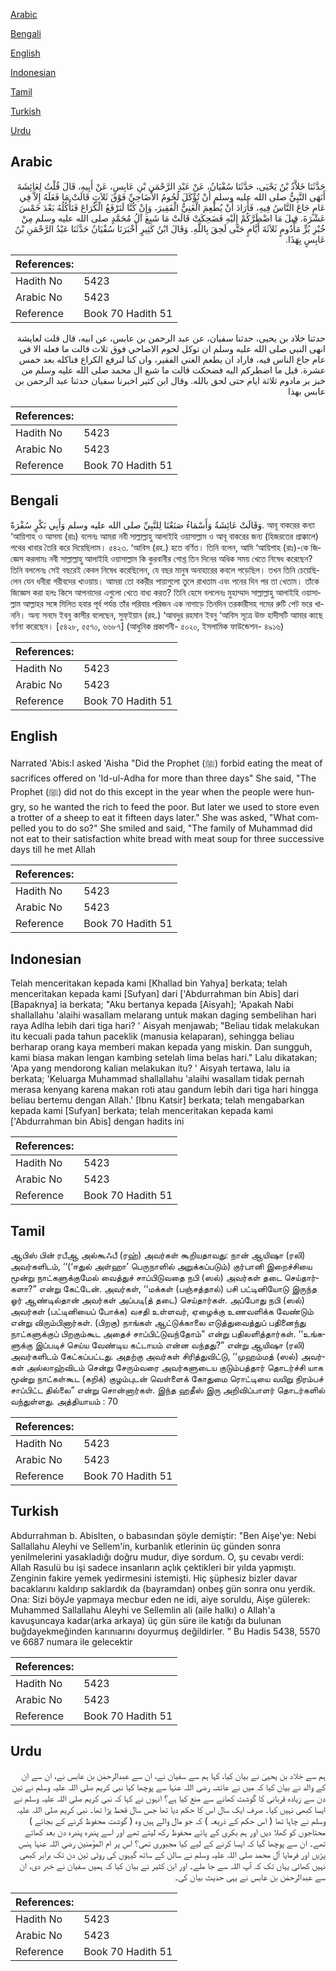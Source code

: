 [Arabic](#arabic)

[Bengali](#bengali)

[English](#english)

[Indonesian](#indonesian)

[Tamil](#tamil)

[Turkish](#turkish)

[Urdu](#urdu)

## Arabic


<div dir="rtl" lang="ar" style={{fontSize:'larger',backgroundColor:'#f8f9fa',padding:20}}>
حَدَّثَنَا خَلاَّدُ بْنُ يَحْيَى، حَدَّثَنَا سُفْيَانُ، عَنْ عَبْدِ الرَّحْمَنِ بْنِ عَابِسٍ، عَنْ أَبِيهِ، قَالَ قُلْتُ لِعَائِشَةَ أَنَهَى النَّبِيُّ صلى الله عليه وسلم أَنْ تُؤْكَلَ لُحُومُ الأَضَاحِيِّ فَوْقَ ثَلاَثٍ قَالَتْ مَا فَعَلَهُ إِلاَّ فِي عَامٍ جَاعَ النَّاسُ فِيهِ، فَأَرَادَ أَنْ يُطْعِمَ الْغَنِيُّ الْفَقِيرَ، وَإِنْ كُنَّا لَنَرْفَعُ الْكُرَاعَ فَنَأْكُلُهُ بَعْدَ خَمْسَ عَشْرَةَ‏.‏ قِيلَ مَا اضْطَرَّكُمْ إِلَيْهِ فَضَحِكَتْ قَالَتْ مَا شَبِعَ آلُ مُحَمَّدٍ صلى الله عليه وسلم مِنْ خُبْزِ بُرٍّ مَأْدُومٍ ثَلاَثَةَ أَيَّامٍ حَتَّى لَحِقَ بِاللَّهِ‏.‏ وَقَالَ ابْنُ كَثِيرٍ أَخْبَرَنَا سُفْيَانُ حَدَّثَنَا عَبْدُ الرَّحْمَنِ بْنُ عَابِسٍ بِهَذَا‏.‏
</div>
<div style={{backgroundColor:'#f8f9fa',padding:20, marginBottom: 10}}><table> <thead> <tr> <th>References:</th> <th></th> </tr> </thead> <tbody><tr><td>Hadith No</td><td>5423</td></tr><tr><td>Arabic No</td><td>5423</td></tr><tr><td>Reference</td><td>Book 70 Hadith 51</td></tr></tbody></table></div>


<div dir="rtl" lang="ar" style={{fontSize:'larger',backgroundColor:'#f8f9fa',padding:20}}>
حدثنا خلاد بن يحيى، حدثنا سفيان، عن عبد الرحمن بن عابس، عن ابيه، قال قلت لعايشة انهى النبي صلى الله عليه وسلم ان توكل لحوم الاضاحي فوق ثلاث قالت ما فعله الا في عام جاع الناس فيه، فاراد ان يطعم الغني الفقير، وان كنا لنرفع الكراع فناكله بعد خمس عشرة. قيل ما اضطركم اليه فضحكت قالت ما شبع ال محمد صلى الله عليه وسلم من خبز بر مادوم ثلاثة ايام حتى لحق بالله. وقال ابن كثير اخبرنا سفيان حدثنا عبد الرحمن بن عابس بهذا
</div>
<div style={{backgroundColor:'#f8f9fa',padding:20, marginBottom: 10}}><table> <thead> <tr> <th>References:</th> <th></th> </tr> </thead> <tbody><tr><td>Hadith No</td><td>5423</td></tr><tr><td>Arabic No</td><td>5423</td></tr><tr><td>Reference</td><td>Book 70 Hadith 51</td></tr></tbody></table></div>

## Bengali


<div dir="ltr" lang="bn" style={{fontSize:'larger',backgroundColor:'#f8f9fa',padding:20}}>
وَقَالَتْ عَائِشَةُ وَأَسْمَاءُ صَنَعْنَا لِلنَّبِيِّ صلى الله عليه وسلم وَأَبِي بَكْرٍ سُفْرَةً. আবূ বাকরের কন্যা ‘আয়িশাহ ও আসমা (রাঃ) বলেনঃ আমরা নবী সাল্লাল্লাহু আলাইহি ওয়াসাল্লাম ও আবূ বাকরের জন্য (হিজরতের প্রাক্কালে) পথের খাবার তৈরি করে দিয়েছিলাম। ৫৪২৩. ‘আবিস (রহ.) হতে বর্ণিত। তিনি বলেন, আমি ‘আয়িশাহ (রাঃ)-কে জিজ্ঞেস করলামঃ নবী সাল্লাল্লাহু আলাইহি ওয়াসাল্লাম কি কুরবানীর গোশ্ত তিন দিনের অধিক সময় খেতে নিষেধ করেছেন? তিনি বললেনঃ সেই বছরেই কেবল নিষেধ করেছিলেন, যে বছর মানুষ অনাহারের কবলে পড়েছিল। তখন তিনি চেয়েছিলেন যেন ধনীরা গরীবদের খাওয়ায়। আমরা তো বকরীর পায়াগুলো তুলে রাখতাম এবং পনের দিন পর তা খেতাম। তাঁকে জিজ্ঞেস করা হলঃ কিসে আপনাদের এগুলো খেতে বাধ্য করত? তিনি হেসে বললেনঃ মুহাম্মাদ সাল্লাল্লাহু আলাইহি ওয়াসাল্লাম আল্লাহর সঙ্গে মিলিত হবার পূর্ব পর্যন্ত তাঁর পরিবার পরিজন এক নাগাড়ে তিনদিন তরকারীসহ গমের রুটি পেট ভরে খাননি। অন্য সনদে ইবনু কাসীর বলেছেন, সুফ্ইয়ান (রহ.) ‘আবদুর রহমান ইবনু ‘আবিস সূত্রে উক্ত হাদীসটি আমার কাছে বর্ণনা করেছেন। [৫৪২৮, ৫৫৭০, ৬৬৮৭] (আধুনিক প্রকাশনী- ৫০২০, ইসলামিক ফাউন্ডেশন- ৪৯১৬)
</div>
<div style={{backgroundColor:'#f8f9fa',padding:20, marginBottom: 10}}><table> <thead> <tr> <th>References:</th> <th></th> </tr> </thead> <tbody><tr><td>Hadith No</td><td>5423</td></tr><tr><td>Arabic No</td><td>5423</td></tr><tr><td>Reference</td><td>Book 70 Hadith 51</td></tr></tbody></table></div>

## English


<div dir="ltr" lang="en" style={{fontSize:'larger',backgroundColor:'#f8f9fa',padding:20}}>
Narrated 'Abis:I asked 'Aisha "Did the Prophet (ﷺ) forbid eating the meat of sacrifices offered on 'Id-ul-Adha for more than three days" She said, "The Prophet (ﷺ) did not do this except in the year when the people were hungry, so he wanted the rich to feed the poor. But later we used to store even a trotter of a sheep to eat it fifteen days later." She was asked, "What compelled you to do so?" She smiled and said, "The family of Muhammad did not eat to their satisfaction white bread with meat soup for three successive days till he met Allah
</div>
<div style={{backgroundColor:'#f8f9fa',padding:20, marginBottom: 10}}><table> <thead> <tr> <th>References:</th> <th></th> </tr> </thead> <tbody><tr><td>Hadith No</td><td>5423</td></tr><tr><td>Arabic No</td><td>5423</td></tr><tr><td>Reference</td><td>Book 70 Hadith 51</td></tr></tbody></table></div>

## Indonesian


<div dir="ltr" lang="id" style={{fontSize:'larger',backgroundColor:'#f8f9fa',padding:20}}>
Telah menceritakan kepada kami [Khallad bin Yahya] berkata; telah menceritakan kepada kami [Sufyan] dari ['Abdurrahman bin Abis] dari [Bapaknya] ia berkata; "Aku bertanya kepada [Aisyah]; 'Apakah Nabi shallallahu 'alaihi wasallam melarang untuk makan daging sembelihan hari raya Adlha lebih dari tiga hari? ' Aisyah menjawab; "Beliau tidak melakukan itu kecuali pada tahun paceklik (manusia kelaparan), sehingga beliau berharap orang kaya memberi makan kepada yang miskin. Dan sungguh, kami biasa makan lengan kambing setelah lima belas hari." Lalu dikatakan; 'Apa yang mendorong kalian melakukan itu? ' Aisyah tertawa, lalu ia berkata; 'Keluarga Muhammad shallallahu 'alaihi wasallam tidak pernah merasa kenyang karena makan roti atau gandum lebih dari tiga hari hingga beliau bertemu dengan Allah.' [Ibnu Katsir] berkata; telah mengabarkan kepada kami [Sufyan] berkata; telah menceritakan kepada kami ['Abdurrahman bin Abis] dengan hadits ini
</div>
<div style={{backgroundColor:'#f8f9fa',padding:20, marginBottom: 10}}><table> <thead> <tr> <th>References:</th> <th></th> </tr> </thead> <tbody><tr><td>Hadith No</td><td>5423</td></tr><tr><td>Arabic No</td><td>5423</td></tr><tr><td>Reference</td><td>Book 70 Hadith 51</td></tr></tbody></table></div>

## Tamil


<div dir="ltr" lang="ta" style={{fontSize:'larger',backgroundColor:'#f8f9fa',padding:20}}>
ஆபிஸ் பின் ரபீஆ அல்கூஃபீ (ரஹ்) அவர்கள் கூறியதாவது: நான் ஆயிஷா (ரலி) அவர்களிடம், ‘‘(‘ஈதுல் அள்ஹா’ பெருநாளில் அறுக்கப்படும்) குர்பானி இறைச்சியை மூன்று நாட்களுக்குமேல் வைத்துச் சாப்பிடுவதை நபி (ஸல்) அவர்கள் தடை செய்தார்களா?” என்று கேட்டேன். அவர்கள், ‘‘மக்கள் (பஞ்சத்தால்) பசி பட்டினியோடு இருந்த ஓர் ஆண்டில்தான் அவர்கள் அப்படி(த் தடை) செய்தார்கள். அப்போது நபி (ஸல்) அவர்கள் (பட்டினியைப் போக்க) வசதி உள்ளவர், ஏழைக்கு உணவளிக்க வேண்டும் என்று விரும்பினார்கள். (பிறகு) நாங்கள் ஆட்டுக்காலை எடுத்துவைத்துப் பதினைந்து நாட்களுக்குப் பிறகும்கூட அதைச் சாப்பிட்டுவந்தோம்” என்று பதிலளித்தார்கள். ‘‘உங்களுக்கு இப்படிச் செய்ய வேண்டிய கட்டாயம் என்ன வந்தது?” என்று ஆயிஷா (ரலி) அவர்களிடம் கேட்கப்பட்டது. அதற்கு அவர்கள் சிரித்துவிட்டு, ‘‘முஹம்மத் (ஸல்) அவர்கள் அல்லாஹ்விடம் சென்று சேரும்வரை அவர்களுடைய குடும்பத்தார் தொடர்ச்சி யாக மூன்று நாட்கள்கூட (கறிக்) குழம்புடன் வெள்ளைக் கோதுமை ரொட்டியை வயிறு நிரம்பச் சாப்பிட்ட தில்லை” என்று சொன்னார்கள். இந்த ஹதீஸ் இரு அறிவிப்பாளர் தொடர்களில் வந்துள்ளது. அத்தியாயம் : 70
</div>
<div style={{backgroundColor:'#f8f9fa',padding:20, marginBottom: 10}}><table> <thead> <tr> <th>References:</th> <th></th> </tr> </thead> <tbody><tr><td>Hadith No</td><td>5423</td></tr><tr><td>Arabic No</td><td>5423</td></tr><tr><td>Reference</td><td>Book 70 Hadith 51</td></tr></tbody></table></div>

## Turkish


<div dir="ltr" lang="tr" style={{fontSize:'larger',backgroundColor:'#f8f9fa',padding:20}}>
Abdurrahman b. AbisIten, o babasından şöyle demiştir: "Ben Aişe'ye: Nebi Sallallahu Aleyhi ve Sellem'in, kurbanlık etlerinin üç günden sonra yenilmelerini yasakladığı doğru mudur, diye sordum. O, şu cevabı verdi: Allah Rasulü bu işi sadece insanların açlık çektikleri bir yılda yapmıştı. Zenginin fakire yemek yedirmesini istemişti. Hiç şüphesiz bizler davar bacaklarını kaldırıp saklardık da (bayramdan) onbeş gün sonra onu yerdik. Ona: Sizi böyJe yapmaya mecbur eden ne idi, aiye soruldu, Aişe gülerek: Muhammed Sallallahu Aleyhi ve Sellemlin ali (aile halkı) o Allah'a kavuşuncaya kadar(arka arkaya) üç gün süre ile katığı da bulunan buğdayekmeğinden karınıarını doyurmuş değildirler. " Bu Hadis 5438, 5570 ve 6687 numara ile gelecektir
</div>
<div style={{backgroundColor:'#f8f9fa',padding:20, marginBottom: 10}}><table> <thead> <tr> <th>References:</th> <th></th> </tr> </thead> <tbody><tr><td>Hadith No</td><td>5423</td></tr><tr><td>Arabic No</td><td>5423</td></tr><tr><td>Reference</td><td>Book 70 Hadith 51</td></tr></tbody></table></div>

## Urdu


<div dir="rtl" lang="ur" style={{fontSize:'larger',backgroundColor:'#f8f9fa',padding:20}}>
ہم سے خلاد بن یحییٰ نے بیان کیا، کہا ہم سے سفیان نے، ان سے عبدالرحمٰن بن عابس نے، ان سے ان کے والد نے بیان کیا کہ میں نے عائشہ رضی اللہ عنہا سے پوچھا کیا نبی کریم صلی اللہ علیہ وسلم نے تین دن سے زیادہ قربانی کا گوشت کھانے سے منع کیا ہے؟ انہوں نے کہا کہ نبی کریم صلی اللہ علیہ وسلم نے ایسا کبھی نہیں کیا۔ صرف ایک سال اس کا حکم دیا تھا جس سال قحط پڑا تھا۔ نبی کریم صلی اللہ علیہ وسلم نے چاہا تھا ( اس حکم کے ذریعہ ) کہ جو مال والے ہیں وہ ( گوشت محفوظ کرنے کے بجائے ) محتاجوں کو کھلا دیں اور ہم بکری کے پائے محفوظ رکھ لیتے تھے اور اسے پندرہ پندرہ دن بعد کھاتے تھے۔ ان سے پوچھا گیا کہ ایسا کرنے کے لیے کیا مجبوری تھی؟ اس پر ام المؤمنین رضی اللہ عنہا ہنس پڑیں اور فرمایا آل محمد صلی اللہ علیہ وسلم نے سالن کے ساتھ گیہوں کی روٹی تین دن تک برابر کبھی نہیں کھائی یہاں تک کہ آپ اللہ سے جا ملے۔ اور ابن کثیر نے بیان کیا کہ ہمیں سفیان نے خبر دی، ان سے عبدالرحمٰن بن عابس نے یہی حدیث بیان کی۔
</div>
<div style={{backgroundColor:'#f8f9fa',padding:20, marginBottom: 10}}><table> <thead> <tr> <th>References:</th> <th></th> </tr> </thead> <tbody><tr><td>Hadith No</td><td>5423</td></tr><tr><td>Arabic No</td><td>5423</td></tr><tr><td>Reference</td><td>Book 70 Hadith 51</td></tr></tbody></table></div>